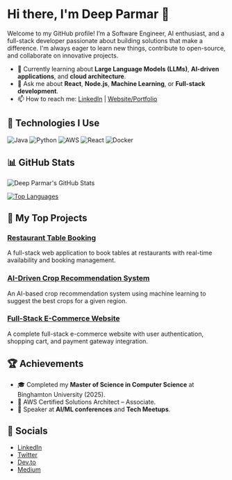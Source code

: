 # Hi there, I'm Deep Parmar 👋

Welcome to my GitHub profile! I’m a Software Engineer, AI enthusiast, and a full-stack developer passionate about building solutions that make a difference. I'm always eager to learn new things, contribute to open-source, and collaborate on innovative projects.

- 🌱 Currently learning about **Large Language Models (LLMs)**, **AI-driven applications**, and **cloud architecture**.
- 💬 Ask me about **React**, **Node.js**, **Machine Learning**, or **Full-stack development**.
- 📫 How to reach me: [LinkedIn](https://www.linkedin.com/in/deepparmar) | [Website/Portfolio](https://www.deepparmar.com)

## 🚀 Technologies I Use

![Java](https://img.shields.io/badge/-Java-007396?style=flat-square&logo=java&logoColor=white)
![Python](https://img.shields.io/badge/-Python-3776AB?style=flat-square&logo=python&logoColor=white)
![AWS](https://img.shields.io/badge/-AWS-FF9900?style=flat-square&logo=amazon-aws&logoColor=white)
![React](https://img.shields.io/badge/-React-61DAFB?style=flat-square&logo=react&logoColor=black)
![Docker](https://img.shields.io/badge/-Docker-2496ED?style=flat-square&logo=docker&logoColor=white)

## 📊 GitHub Stats

![Deep Parmar's GitHub Stats](https://github-readme-stats.vercel.app/api?username=DeepParmar&show_icons=true&count_private=true&hide_title=true&hide=prs&theme=radical)

[![Top Languages](https://github-readme-stats.vercel.app/api/top-langs/?username=DeepParmar&layout=compact)](https://github.com/anuraghazra/github-readme-stats)


## 📁 My Top Projects

### [Restaurant Table Booking](https://github.com/DeepParmar/Restaurant-Table-Booking)
A full-stack web application to book tables at restaurants with real-time availability and booking management.

### [AI-Driven Crop Recommendation System](https://github.com/DeepParmar/Crop-Recommendation-System)
An AI-based crop recommendation system using machine learning to suggest the best crops for a given region.

### [Full-Stack E-Commerce Website](https://github.com/DeepParmar/E-Commerce-App)
A complete full-stack e-commerce website with user authentication, shopping cart, and payment gateway integration.

## 🏆 Achievements

- 🎓 Completed my **Master of Science in Computer Science** at Binghamton University (2025).
- 🏅 AWS Certified Solutions Architect – Associate.
- 💬 Speaker at **AI/ML conferences** and **Tech Meetups**.

## 📱 Socials
- [LinkedIn](https://www.linkedin.com/in/deepparmar)
- [Twitter](https://twitter.com/DeepParmar)
- [Dev.to](https://dev.to/deepparmar)
- [Medium](https://medium.com/@deepparmar)
